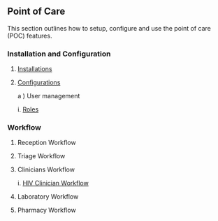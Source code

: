 ## Point of Care 

This section outlines how to setup, configure and use the point of care \(POC\) features.

### Installation and Configuration 
1. [Installations](point-of-care-poc/installation-and-configuration.md)
2. [Configurations](point-of-care-poc/installation-and-configuration.md)
   
    a ) User management
       
     i. [Roles](point-of-care-poc/installation-and-configuration/roles.md)

### Workflow
1. Reception Workflow
2. Triage Workflow
3. Clinicians Workflow

    i. [HIV Clinician Workflow](point-of-care-poc/work-flows/hivclinic.md)
4. Laboratory Workflow
5. Pharmacy Workflow







